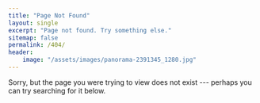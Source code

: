 ```yaml
---
title: "Page Not Found"
layout: single
excerpt: "Page not found. Try something else."
sitemap: false
permalink: /404/
header:
    image: "/assets/images/panorama-2391345_1280.jpg"
---
```


Sorry, but the page you were trying to view does not exist --- perhaps you can try searching for it below.

<script type="text/javascript">
    var GOOG_FIXURL_LANG = 'en';
    var GOOG_FIXURL_SITE = '{{site.url }}'
</script>
<script type="text/javascript"
    src="//linkhelp.clients.google.com/tbproxy/lh/wm/fixurl.js">
</script>
